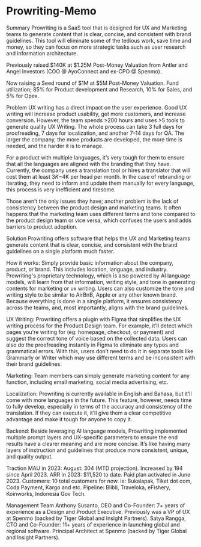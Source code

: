 # Prowriting-Memo

Summary
Prowriting is a SaaS tool that is designed for UX and Marketing teams to generate content that is clear, concise, and consistent with brand guidelines. This tool will eliminate some of the tedious work, save time and money, so they can focus on more strategic tasks such as user research and information architecture.

Previously raised $140K at $1.25M Post-Money Valuation from Antler and Angel Investors 
(COO @ AyoConnect and ex-CPO @ Spenmo).

Now raising a Seed round of $1M at $5M Post-Money Valuation. Fund utilization; 85% for Product development and Research, 10% for Sales, and 5% for Opex.

Problem
UX writing has a direct impact on the user experience. Good UX writing will increase product usability, get more customers, and increase conversion. However, the team spends >200 hours and uses >5 tools to generate quality UX Writing. The whole process can take 3 full days for proofreading, 7 days for localization, and another 7–14 days for QA. The larger the company, the more products are developed, the more time is needed, and the harder it is to manage. 

For a product with multiple languages, it’s very tough for them to ensure that all the languages are aligned with the branding that they have. Currently, the company uses a translation tool or hires a translator that will cost them at least $3K-$4K per head per month. In the case of rebranding or iterating, they need to inform and update them manually for every language, this process is very inefficient and tiresome.

Those aren’t the only issues they have; another problem is the lack of consistency between the product design and marketing teams. It often happens that the marketing team uses different terms and tone compared to the product design team or vice versa, which confuses the users and adds barriers to product adoption.

Solution
Prowriting offers software that helps the UX and Marketing teams generate content that is clear, concise, and consistent with the brand guidelines on a single platform much faster. 

How it works: Simply provide basic information about the company, product, or brand. This includes location, language, and industry. Prowriting's proprietary technology, which is also powered by AI language models, will learn from that information, writing style, and tone in generating  contents for marketing or ux writing. Users can also customize the tone and writing style to be similar to AirBnB, Apple or any other known brand. Because everything is done in a single platform, it ensures consistency across the teams, and, most importantly, aligns with the brand guidelines. 

UX Writing: Prowriting offers a plugin with Figma that simplifies the UX writing process for the Product Design team. For example, it’ll detect which pages you're writing for (eg: homepage, checkout, or payment) and suggest the correct tone of voice based on the collected data. Users can also do the proofreading instantly in Figma to eliminate any typos and grammatical errors. With this, users don’t need to do it in separate tools like Grammarly or Writer which may use different terms and be inconsistent with their brand guidelines. 

Marketing: Team members can simply generate marketing content for any function, including email marketing, social media advertising, etc. 

Localization: Prowriting is currently available in English and Bahasa, but it’ll come with more languages in the future. This feature, however, needs time to fully develop, especially in terms of the accuracy and consistency of the translation. If they can execute it, it’ll give them a clear competitive advantage and make it tough for anyone to copy it.

Backend: Beside leveraging AI language models, Prowriting implemented multiple prompt layers and UX-specific parameters to ensure the end results have a clearer meaning and are more concise. It’s like having many layers of instruction and guidelines that produce more consistent, unique, and quality output.

Traction
MAU in 2023:
August: 304 (MTD projection). 
Increased by 194 since April 2023.
ARR in 2023:
$11,520 to date.
Paid plan activated in June 2023.
Customers:
10 total customers for now.
ie: Bukalapak, Tiket dot com, Coda Payment, Kargo and etc.
Pipeline: Blibli, Traveloka, eFishery, Koinworks, Indonesia Gov Tech.

Management Team
Anthony Susanto, CEO and Co-Founder: 
7+ years of experience as a Design and Product Executive.
Previously was a VP of UX at Spenmo (backed by Tiger Global and Insight Partners).
Satya Rangga, CTO and Co-Founder:
11+ years of experience in launching global and regional software.
Principal Architect at Spenmo (backed by Tiger Global and Insight Partners).	


